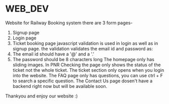 # WEB_DEV
Website for Railway Booking system
there are 3 form pages- 
  1. Signup page
  2. Login page
  3. Ticket booking page
javascript validation is used in login as well as in signup page.
the validation validates the email id and password as:
  1. The email id should have a '@' and a '.'
  2. The password should be 8 characters long
The homepage only has sliding images.
In PNR Checking the page only shows the status of the ticket not the whole ticket.
The ticket section only opens when you login into the website.
The FAQ page only has questions, you can use ctrl + F to search a specific question.
The Contact Us page dosen't have a backend right now but will be available soon.

Thankyou and enjoy our website :)
